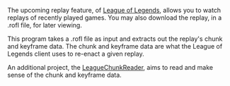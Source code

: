 The upcoming replay feature, of [League of Legends](http://na.leagueoflegends.com/), allows you to watch replays
of recently played games. You may also download the replay, in a .rofl file, for later viewing.

This program takes a .rofl file as input and extracts out the replay's chunk and keyframe data. The chunk and
keyframe data are what the League of Legends client uses to re-enact a given replay.

An additional project, the [LeagueChunkReader](https://github.com/ryancole/LeagueChunkReader), aims to read
and make sense of the chunk and keyframe data.
